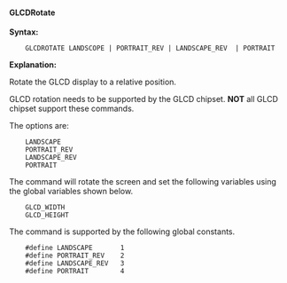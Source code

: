 <div class="section">

<div class="titlepage">

<div>

<div>

#### <span id="glcdrotate"></span>GLCDRotate

</div>

</div>

</div>

<span class="strong">**Syntax:**</span>

``` screen
    GLCDROTATE LANDSCOPE | PORTRAIT_REV | LANDSCAPE_REV  | PORTRAIT
```

<span class="strong">**Explanation:**</span>

Rotate the GLCD display to a relative position.

GLCD rotation needs to be supported by the GLCD chipset. <span
class="strong">**NOT**</span> all GLCD chipset support these commands.

The options are:

``` screen
    LANDSCAPE
    PORTRAIT_REV
    LANDSCAPE_REV
    PORTRAIT
```

The command will rotate the screen and set the following variables using
the global variables shown below.

``` screen
    GLCD_WIDTH
    GLCD_HEIGHT
```

The command is supported by the following global constants.

``` screen
    #define LANDSCAPE       1
    #define PORTRAIT_REV    2
    #define LANDSCAPE_REV   3
    #define PORTRAIT        4
```

</div>
